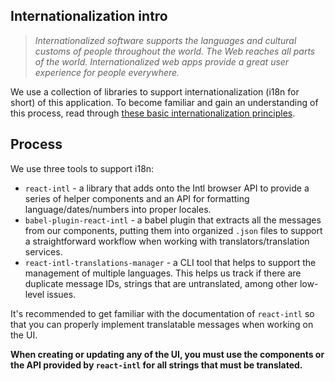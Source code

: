 ## Internationalization intro
> _Internationalized software supports the languages and cultural customs of people throughout the world. The Web reaches all parts of the world. Internationalized web apps provide a great user experience for people everywhere._

We use a collection of libraries to support internationalization (i18n for short) of this application. To become familiar and gain an understanding of this process, read through [these basic internationalization principles](https://formatjs.io/guides/basic-i18n/).

## Process
We use three tools to support i18n:
- `react-intl` - a library that adds onto the Intl browser API to provide a series of helper components and an API for formatting language/dates/numbers into proper locales.
- `babel-plugin-react-intl` - a babel plugin that extracts all the messages from our components, putting them into organized `.json` files to support a straightforward workflow when working with translators/translation services.
- `react-intl-translations-manager` - a CLI tool that helps to support the management of multiple languages. This helps us track if there are duplicate message IDs, strings that are untranslated, among other low-level issues.

It's recommended to get familiar with the documentation of `react-intl` so that you can properly implement translatable messages when working on the UI.   

**When creating or updating any of the UI, you must use the components or the API provided by `react-intl` for all strings that must be translated.**